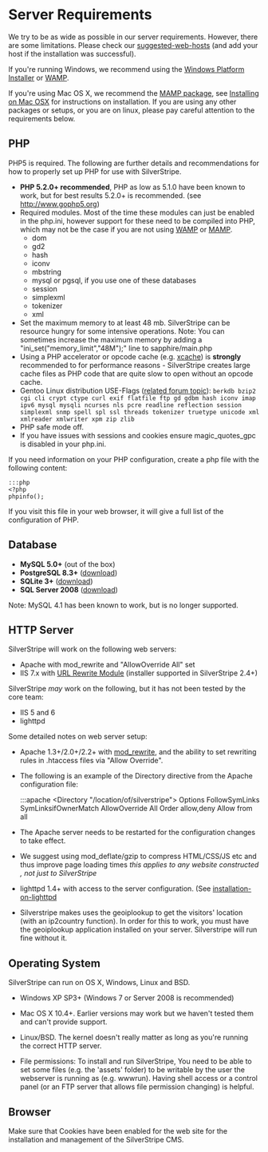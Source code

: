 # Server Requirements

We try to be as wide as possible in our server requirements.  However, there are some limitations.
Please check our [suggested-web-hosts](http://doc.silverstripe.org/suggested-web-hosts) (and add your host if the installation was successful).

If you're running Windows, we recommend using the [Windows Platform Installer](windows-pi) or
[WAMP](windows-wamp).

If you're using Mac OS X, we recommend the [MAMP package](http://www.mamp.info/en/mamp.html), see
[Installing on Mac OSX](mac-osx) for instructions on installation. If you are using any other packages or
setups, or you are on linux, please pay careful attention to the requirements below.

## PHP

PHP5 is required. The following are further details and recommendations for how to properly set up PHP for use with
SilverStripe.

*  **PHP 5.2.0+ recommended**, PHP as low as 5.1.0 have been known to work, but for best results 5.2.0+ is recommended.
(see http://www.gophp5.org)
*  Required modules. Most of the time these modules can just be enabled in the php.ini, however support for these need
to be compiled into PHP, which may not be the case if you are not using [WAMP](http://www.wampserver.com/en/) or
[MAMP](http://www.mamp.info/en/mamp.html).
    * dom
    * gd2
    * hash
    * iconv
    * mbstring
    * mysql or pgsql, if you use one of these databases
    * session
    * simplexml
    * tokenizer
    * xml
*  Set the maximum memory to at least 48 mb.  SilverStripe can be resource hungry for some intensive operations. Note:
You can sometimes increase the maximum memory by adding a "ini_set("memory_limit","48M");" line to sapphire/main.php
*  Using a PHP accelerator or opcode cache (e.g. [xcache](http://trac.lighttpd.net/xcache/)) is **strongly**
recommended to for performance reasons - SilverStripe creates large cache files as PHP code that are quite slow to open
without an opcode cache.
*  Gentoo Linux distribution USE-Flags ([related forum
topic](http://silverstripe.org/installing-silverstripe/show/281700)): `berkdb bzip2 cgi cli crypt ctype curl exif
flatfile ftp gd gdbm hash iconv imap ipv6 mysql mysqli ncurses nls pcre readline reflection session simplexml snmp spell
spl ssl threads tokenizer truetype unicode xml xmlreader xmlwriter xpm zip zlib`
*  PHP safe mode off.
* If you have issues with sessions and cookies ensure magic_quotes_gpc is disabled in your php.ini.

If you need information on your PHP configuration, create a php file with the following content:

	:::php
	<?php
	phpinfo();


If you visit this file in your web browser, it will give a full list of the configuration of PHP.

## Database

*  **MySQL 5.0+** (out of the box)
*  **PostgreSQL 8.3+** ([download](http://www.silverstripe.org/postgresql-module/))
*  **SQLite 3+** ([download](http://silverstripe.org/sqlite-database/))
*  **SQL Server 2008** ([download](http://www.silverstripe.org/microsoft-sql-server-database))

Note: MySQL 4.1 has been known to work, but is no longer supported.

## HTTP Server

SilverStripe will work on the following web servers:

*  Apache with mod_rewrite and "AllowOverride All" set
*  IIS 7.x with [URL Rewrite Module](http://www.iis.net/expand/URLRewrite) (installer supported in SilverStripe 2.4+)

SilverStripe *may* work on the following, but it has not been tested by the core team:

*  IIS 5 and 6
*  lighttpd

Some detailed notes on web server setup:

*  Apache 1.3+/2.0+/2.2+ with [mod_rewrite](http://www.workingwith.me.uk/articles/scripting/mod_rewrite), and the
ability to set rewriting rules in .htaccess files via "Allow Override".

* The following is an example of the Directory directive from the Apache configuration file:

	:::apache
	    <Directory "/location/of/silverstripe">
	        Options FollowSymLinks SymLinksifOwnerMatch
	        AllowOverride All
	        Order allow,deny
	        Allow from all
	    </Directory>


* The Apache server needs to be restarted for the configuration changes to take effect.
* We suggest using mod_deflate/gzip to compress HTML/CSS/JS etc and thus improve page loading times *this applies to
any website constructed , not just to SilverStripe*
*  lighttpd 1.4+ with access to the server configuration. (See [installation-on-lighttpd](/topics/installation/installation-on-lighttpd)
*  Silverstripe makes uses the geoiplookup to get the visitors' location (with an ip2country function).  In order for
this to work, you must have the geoiplookup application installed on your server. Silverstripe will run fine without it.

## Operating System

SilverStripe can run on OS X, Windows, Linux and BSD.

*  Windows XP SP3+ (Windows 7 or Server 2008 is recommended)
*  Mac OS X 10.4+.  Earlier versions may work but we haven't tested them and can't provide support.
*  Linux/BSD.  The kernel doesn't really matter as long as you're running the correct HTTP server.

* File permissions: To install and run SilverStripe, You need to be able to set some files (e.g. the 'assets'
folder) to be writable by the user the webserver is running as (e.g. wwwrun). Having shell access or a control panel (or
an FTP server that allows file permission changing) is helpful.

## Browser

Make sure that Cookies have been enabled for the web site for the installation and management of the SilverStripe CMS.

